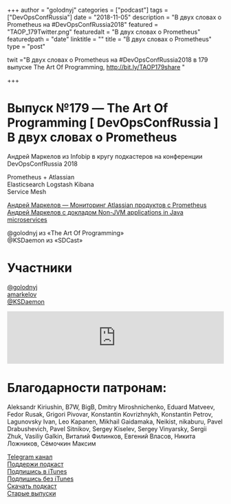 +++
author = "golodnyj"
categories = ["podcast"]
tags = ["DevOpsConfRussia"]
date = "2018-11-05"
description = "В двух словах о Prometheus на #DevOpsConfRussia2018"
featured = "TAOP_179Twitter.png"
featuredalt = "В двух словах о Prometheus"
featuredpath = "date"
linktitle = ""
title = "В двух словах о Prometheus"
type = "post"

twit ="В двух словах о Prometheus на #DevOpsConfRussia2018 в 179 выпуске The Art Of Programming, http://bit.ly/TAOP179share "

+++
# Выпуск №179 — The Art Of Programming [ DevOpsConfRussia ] В двух словах о Prometheus

Андрей Маркелов из Infobip в кругу подкастеров на конференции DevOpsConfRussia 2018  
  
Prometheus + Atlassian  
Elasticsearch Logstash Kibana   
Service Mesh   
  
[Андрей Маркелов — Мониторинг Atlassian продуктов с Prometheus](https://habr.com/post/412897/)     
[Андрей Маркелов с докладом Non-JVM applications in Java microservices](https://www.devopspro.ru/andrey-markelov/)  
  
@golodnyj из «The Art Of Programming»  
@KSDaemon из «SDCast»  
  
# Участники
[@golodnyj](https://twitter.com/golodnyj/)  
[amarkelov](https://bitbucket.org/amarkelov/)   
[@KSDaemon](https://twitter.com/ksdaemon)  

<iframe title="Выпуск №179 — The Art Of Programming [ DevOpsConfRussia ] В двух словах о Prometheus" src="https://www.podbean.com/media/player/kraji-9e45ad?from=usersite&skin=1&share=1&fonts=Helvetica&auto=0&download=1&version=1" height="122" width="100%" style="border: none;" scrolling="no" data-name="pb-iframe-player"></iframe>

# Благодарности патронам: 
Aleksandr Kiriushin, B7W, BigB, Dmitry Miroshnichenko, Eduard Matveev, Fedor Rusak, Grigori Pivovar, Konstantin Kovrizhnykh, Konstantin Petrov, Lagunovsky Ivan, Leo Kapanen, Mikhail Gaidamaka, Neikist, nikaburu, Pavel Drabushevich, Pavel Sitnikov, Sergey Kiselev, Sergey Vinyarsky, Sergii Zhuk, Vasiliy Galkin, Виталий Филинков, Евгений Власов, Никита Ложников, Сёмочкин Максим

[Telegram канал](http://bit.ly/taoplive)  
[Поддержи подкаст](http://bit.ly/TAOPpatron)  
[Подпишись в iTunes](http://bit.ly/TAOPiTunes)  
[Подпишись без iTunes](http://bit.ly/TAOPrss)   
[Скачать подкаст](http://bit.ly/TAOP179mp3)  
[Старые выпуски](http://bit.ly/oldtaop)
